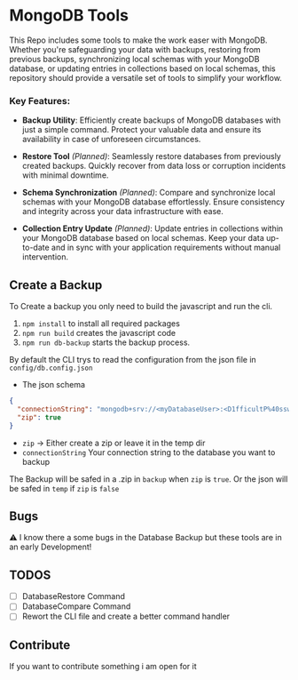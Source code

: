 # MongoDB Tools

This Repo includes some tools to make the work easer with MongoDB. Whether you're safeguarding your data with backups, restoring from previous backups, synchronizing local schemas with your MongoDB database, or updating entries in collections based on local schemas, this repository should provide a versatile set of tools to simplify your workflow.

### Key Features:

- **Backup Utility**: Efficiently create backups of MongoDB databases with just a simple command. Protect your valuable data and ensure its availability in case of unforeseen circumstances.

- **Restore Tool** _(Planned)_: Seamlessly restore databases from previously created backups. Quickly recover from data loss or corruption incidents with minimal downtime.

- **Schema Synchronization** _(Planned)_: Compare and synchronize local schemas with your MongoDB database effortlessly. Ensure consistency and integrity across your data infrastructure with ease.

- **Collection Entry Update** _(Planned)_: Update entries in collections within your MongoDB database based on local schemas. Keep your data up-to-date and in sync with your application requirements without manual intervention.

## Create a Backup

To Create a backup you only need to build the javascript and run the cli.

1. `npm install` to install all required packages
2. `npm run build` creates the javascript code
3. `npm run db-backup` starts the backup process.

By default the CLI trys to read the configuration from the json file in `config/db.config.json`

- The json schema

```json
{
  "connectionString": "mongodb+srv://<myDatabaseUser>:<D1fficultP%40ssw0rd>@cluster0.example.mongodb.net/<database>?retryWrites=true&w=majority",
  "zip": true
}
```

- `zip` -> Either create a zip or leave it in the temp dir
- `connectionString` Your connection string to the database you want to backup

The Backup will be safed in a .zip in `backup` when `zip` is `true`. Or the json will be safed in `temp` if `zip` is `false`

## Bugs

⚠️ I know there a some bugs in the Database Backup but these tools are in an early Development!

## TODOS

- [ ] DatabaseRestore Command
- [ ] DatabaseCompare Command
- [ ] Rewort the CLI file and create a better command handler

## Contribute

If you want to contribute something i am open for it
